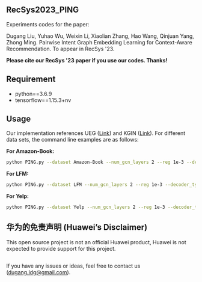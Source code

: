 ## RecSys2023_PING


Experiments codes for the paper:

Dugang Liu, Yuhao Wu, Weixin Li, Xiaolian Zhang, Hao Wang, Qinjuan Yang, Zhong Ming. Pairwise Intent Graph Embedding Learning for Context-Aware Recommendation. To appear in RecSys '23.

**Please cite our RecSys '23 paper if you use our codes. Thanks!**


## Requirement
- python==3.6.9
- tensorflow==1.15.3+nv


## Usage


Our implementation references UEG ([Link](https://github.com/dgliu/KDD22_UEG)) and KGIN ([Link](https://github.com/huangtinglin/Knowledge_Graph_based_Intent_Network)). For different data sets, the command line examples are as follows:

**For Amazon-Book:**

```bash
python PING.py --dataset Amazon-Book --num_gcn_layers 2 --reg 1e-3 --decoder_type FM --adj_norm_type ls --num_negatives 4 --intent_weight 0.7 --test_interval 5 --stop_cnt 10
```

**For LFM:**

```bash
python PING.py --dataset LFM --num_gcn_layers 2 --reg 1e-3 --decoder_type FM --adj_norm_type ls --num_negatives 4 --intent_weight 0.1 --test_interval 5 --stop_cnt 10
```

**For Yelp:**

```bash
python PING.py --dataset Yelp --num_gcn_layers 2 --reg 1e-3 --decoder_type FM --adj_norm_type ls --num_negatives 4 --intent_weight 0.9 --test_interval 5 --stop_cnt 10
```

## 华为的免责声明 (Huawei’s Disclaimer)

This open source project is not an official Huawei product, Huawei is not expected to provide support for this project.

## 
If you have any issues or ideas, feel free to contact us ([dugang.ldg@gmail.com](mailto:dugang.ldg@gmail.com)).
